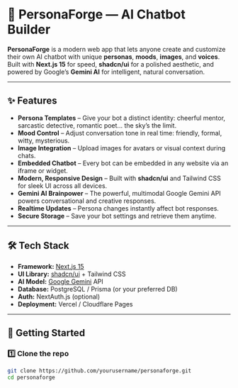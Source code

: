 # 🤖 PersonaForge — AI Chatbot Builder

**PersonaForge** is a modern web app that lets anyone create and customize their own AI chatbot with unique **personas**, **moods**, **images**, and **voices**.  
Built with **Next.js 15** for speed, **shadcn/ui** for a polished aesthetic, and powered by Google’s **Gemini AI** for intelligent, natural conversation.

---

## ✨ Features

- **Persona Templates** – Give your bot a distinct identity: cheerful mentor, sarcastic detective, romantic poet... the sky’s the limit.
- **Mood Control** – Adjust conversation tone in real time: friendly, formal, witty, mysterious.
- **Image Integration** – Upload images for avatars or visual context during chats.
- **Embedded Chatbot** – Every bot can be embedded in any website via an iframe or widget.
- **Modern, Responsive Design** – Built with **shadcn/ui** and Tailwind CSS for sleek UI across all devices.
- **Gemini AI Brainpower** – The powerful, multimodal Google Gemini API powers conversational and creative responses.
- **Realtime Updates** – Persona changes instantly affect bot responses.
- **Secure Storage** – Save your bot settings and retrieve them anytime.

---

## 🛠 Tech Stack

- **Framework:** [Next.js 15](https://nextjs.org)
- **UI Library:** [shadcn/ui](https://ui.shadcn.com) + Tailwind CSS
- **AI Model:** [Google Gemini](https://deepmind.google/technologies/gemini/) API
- **Database:** PostgreSQL / Prisma (or your preferred DB)
- **Auth:** NextAuth.js (optional)
- **Deployment:** Vercel / Cloudflare Pages

---

## 🚀 Getting Started

### 1️⃣ Clone the repo
```bash
git clone https://github.com/yourusername/personaforge.git
cd personaforge